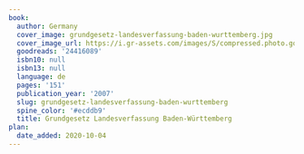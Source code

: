 ```yaml
---
book:
  author: Germany
  cover_image: grundgesetz-landesverfassung-baden-wurttemberg.jpg
  cover_image_url: https://i.gr-assets.com/images/S/compressed.photo.goodreads.com/books/1420882770l/24416089._SX98_.jpg
  goodreads: '24416089'
  isbn10: null
  isbn13: null
  language: de
  pages: '151'
  publication_year: '2007'
  slug: grundgesetz-landesverfassung-baden-wurttemberg
  spine_color: '#ecddb9'
  title: Grundgesetz Landesverfassung Baden-Württemberg
plan:
  date_added: 2020-10-04
---
```

